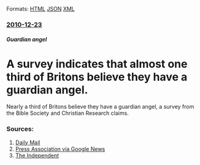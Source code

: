 
Formats: [HTML](/news/2010/12/23/a-survey-indicates-that-almost-one-third-of-britons-believe-they-have-a-guardian-angel.html)  [JSON](/news/2010/12/23/a-survey-indicates-that-almost-one-third-of-britons-believe-they-have-a-guardian-angel.json)  [XML](/news/2010/12/23/a-survey-indicates-that-almost-one-third-of-britons-believe-they-have-a-guardian-angel.xml)  

### [2010-12-23](/news/2010/12/23/index.md)

##### Guardian angel
# A survey indicates that almost one third of Britons believe they have a guardian angel. 

Nearly a third of Britons believe they have a guardian angel, a survey from the Bible Society and Christian Research claims.


### Sources:

1. [Daily Mail](http://www.dailymail.co.uk/news/article-1340944/How-believe-guardian-angel-looking-us.html?ito=feeds-newsxml)
2. [Press Association via Google News](http://www.google.com/hostednews/ukpress/article/ALeqM5ib9svocn-ZAefY9j3ZXlFWpMJ5fw?docId=N0281461293015839054A)
3. [The Independent](https://www.independent.co.uk/news/uk/home-news/1-in-3-believes-in-guardian-angels-2167517.html)
